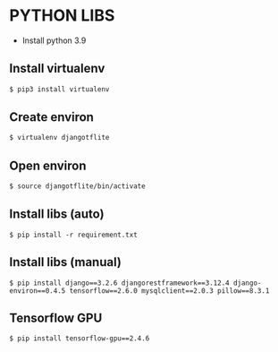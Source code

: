 # PYTHON LIBS
- Install python 3.9

## Install virtualenv

```sh
$ pip3 install virtualenv
```

## Create environ

```sh
$ virtualenv djangotflite
```

## Open environ

```sh
$ source djangotflite/bin/activate
```

## Install libs (auto)

```
$ pip install -r requirement.txt
```

## Install libs (manual)

```
$ pip install django==3.2.6 djangorestframework==3.12.4 django-environ==0.4.5 tensorflow==2.6.0 mysqlclient==2.0.3 pillow==8.3.1
```

## Tensorflow GPU

```
$ pip install tensorflow-gpu==2.4.6
```